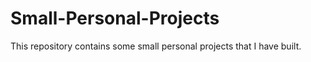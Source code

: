 # Small-Personal-Projects
This repository contains some small personal projects that I have built. 
